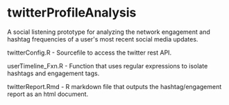 # twitterProfileAnalysis
A social listening prototype for analyzing the network engagement and hashtag frequencies of a user's most recent social media updates.

twitterConfig.R - Sourcefile to access the twitter rest API.

userTimeline_Fxn.R - Function that uses regular expressions to isolate hashtags and engagement tags.

twitterReport.Rmd - R markdown file that outputs the hashtag/engagement report as an html document.
